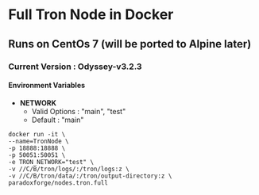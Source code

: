 # Full Tron Node in Docker
## Runs on CentOs 7 (will be ported to Alpine later)
### Current Version : Odyssey-v3.2.3

#### Environment Variables
- **NETWORK**
  - Valid Options : "main", "test"
  - Default : "main"

```
docker run -it \
--name=TronNode \
-p 18888:18888 \
-p 50051:50051 \
-e TRON_NETWORK="test" \
-v //C/B/tron/logs/:/tron/logs:z \
-v //C/B/tron/data/:/tron/output-directory:z \
paradoxforge/nodes.tron.full
```

